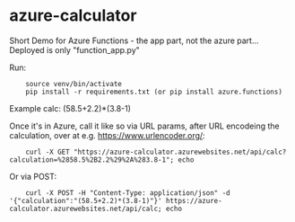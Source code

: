 # azure-calculator

Short Demo for Azure Functions - the app part, not the azure part...
Deployed is only "function_app.py"

Run: 

``` 
    source venv/bin/activate
    pip install -r requirements.txt (or pip install azure.functions)
```

Example calc: (58.5+2.2)*(3.8-1)

Once it's in Azure, call it like so via URL params, after URL encodeing the calculation, over at e.g. https://www.urlencoder.org/:

```
    curl -X GET "https://azure-calculator.azurewebsites.net/api/calc?calculation=%2858.5%2B2.2%29%2A%283.8-1"; echo
```

Or via POST:

```
    curl -X POST -H "Content-Type: application/json" -d '{"calculation":"(58.5+2.2)*(3.8-1)"}' https://azure-calculator.azurewebsites.net/api/calc; echo
```